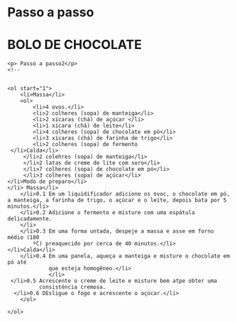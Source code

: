 # Passo a passo 

<!DOCTYPE html>
<html lang="en">
<head>
    <meta charset="UTF-8">
    <meta name="viewport" content="width=device-width, initial-scale=1.0">
    <title>Document</title>
</head>
<body>
    <h1>     BOLO DE CHOCOLATE</h1>
    
    <p> Passo a passo2</p>
    <!--

    
    <ol start="1">
        <li>Massa</li>
        <ol>
            <li>4 ovos.</li>
            <li>2 colheres (sopa) de manteiga</li>
            <li>2 xícaras (chá) de açúcar </li>
            <li>1 xícara (chá) de leite</li>
            <li>4 colheres (sopa) de chocolate em pó</li>
            <li>3 xícaras (chá) de farinha de trigo</li>
            <li>2 colheres (sopa) de fermento 
     </li>Calda</li>
         </li>2 colehres (sopa) de manteiga</li>
         </li>2 latas de creme de lite com soro</li>
         </li>7 colheres (sopa) de chocolate em pó</li>
         </li>3 colheres (sopa) de açúcar</li>
    </li>Modo de preparo</li>
    </li> Massa</li> 
        </li>0.1 Em um liquidificador adicione os ovoc, o chocolate em pó, a manteiga, a farinha de trigo, o açúcar e o leite, depois bata por 5 minutos.</li>
        </li>0.2 Adicione o fermento e misture com uma espátula delicadamente. 
        </li>
        </li>0.3 Em uma forma untada, despeje a massa e asse em forno médio (180 
            ºC) preaquecido por cerca de 40 minutos.</li>
    </li>Calda</li>
        </li>0.4 Em uma panela, aqueça a manteiga e misture o chocolate em pó até 
                 que esteja homogêneo.</li>
                 </li>
     </li>0.5 Acrescente o creme de leite e misture bem atpe obter uma 
              consistência cremosa.
      </li>0.6 DEsligue o fogo e acrescente o açúcar.</li>                    
        </ol>
        
    </ol>
    
</body>

